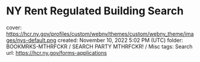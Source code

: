 # NY Rent Regulated Building Search

cover: https://hcr.ny.gov/profiles/custom/webny/themes/custom/webny_theme/images/nys-default.png
created: November 10, 2022 5:02 PM (UTC)
folder: BOOKMRKS-MTHRFCKR / SEARCH PARTY MTHRFCKR! / Misc
tags: Search
url: https://hcr.ny.gov/forms-applications